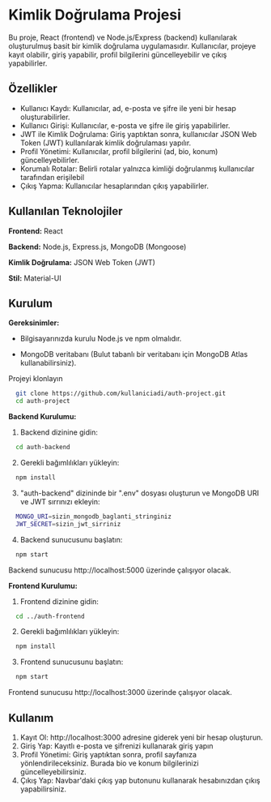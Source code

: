 
# Kimlik Doğrulama Projesi

Bu proje, React (frontend) ve Node.js/Express (backend) kullanılarak oluşturulmuş basit bir kimlik doğrulama uygulamasıdır. Kullanıcılar, projeye kayıt olabilir, giriş yapabilir, profil bilgilerini güncelleyebilir ve çıkış yapabilirler.


## Özellikler

- Kullanıcı Kaydı: Kullanıcılar, ad, e-posta ve şifre ile yeni bir hesap oluşturabilirler.
- Kullanıcı Girişi: Kullanıcılar, e-posta ve şifre ile giriş yapabilirler.
- JWT ile Kimlik Doğrulama: Giriş yaptıktan sonra, kullanıcılar JSON Web Token (JWT) kullanılarak kimlik doğrulaması yapılır.
- Profil Yönetimi: Kullanıcılar, profil bilgilerini (ad, bio, konum) güncelleyebilirler.
- Korumalı Rotalar: Belirli rotalar yalnızca kimliği doğrulanmış kullanıcılar tarafından erişilebil
- Çıkış Yapma: Kullanıcılar hesaplarından çıkış yapabilirler.

  
## Kullanılan Teknolojiler

**Frontend:** React

**Backend:** Node.js, Express.js, MongoDB (Mongoose)

**Kimlik Doğrulama:** JSON Web Token (JWT)

**Stil:** Material-UI

  
## Kurulum

**Gereksinimler:**

- Bilgisayarınızda kurulu Node.js ve npm olmalıdır.

- MongoDB veritabanı (Bulut tabanlı bir veritabanı için MongoDB Atlas kullanabilirsiniz).

Projeyi klonlayın

```bash
  git clone https://github.com/kullaniciadi/auth-project.git
  cd auth-project
```

**Backend Kurulumu:**

1. Backend dizinine gidin:
```bash
  cd auth-backend
```

2. Gerekli bağımlılıkları yükleyin:
```bash
  npm install
```

3. "auth-backend" dizininde bir ".env" dosyası oluşturun ve MongoDB URI ve JWT sırrınızı ekleyin:
```bash
  MONGO_URI=sizin_mongodb_baglanti_stringiniz
  JWT_SECRET=sizin_jwt_sirriniz
```

4. Backend sunucusunu başlatın:
```bash
  npm start
```

Backend sunucusu http://localhost:5000 üzerinde çalışıyor olacak.


**Frontend Kurulumu:**

1. Frontend dizinine gidin:
```bash
  cd ../auth-frontend
```

2. Gerekli bağımlılıkları yükleyin:
```bash
  npm install
```

3. Frontend sunucusunu başlatın:
```bash
  npm start
```

Frontend sunucusu http://localhost:3000 üzerinde çalışıyor olacak.
## Kullanım

1. Kayıt Ol: http://localhost:3000 adresine giderek yeni bir hesap oluşturun.
2. Giriş Yap: Kayıtlı e-posta ve şifrenizi kullanarak giriş yapın
3. Profil Yönetimi: Giriş yaptıktan sonra, profil sayfanıza yönlendirileceksiniz. Burada bio ve konum bilgilerinizi güncelleyebilirsiniz.
4. Çıkış Yap: Navbar'daki çıkış yap butonunu kullanarak hesabınızdan çıkış yapabilirsiniz.






  
